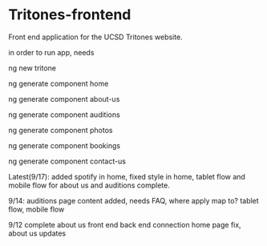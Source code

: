# Tritones-frontend
Front end application for the UCSD Tritones website.

in order to run app, needs

ng new tritone

ng generate component home

ng generate component about-us

ng generate component auditions

ng generate component photos

ng generate component bookings

ng generate component contact-us


Latest(9/17):
added spotify in home, fixed style in home, tablet flow and mobile flow for about us and auditions complete.

9/14:
auditions page content added, 
needs FAQ, 
where apply map to?
tablet flow,
mobile flow

9/12
complete about us front end back end connection
home page fix, about us updates
